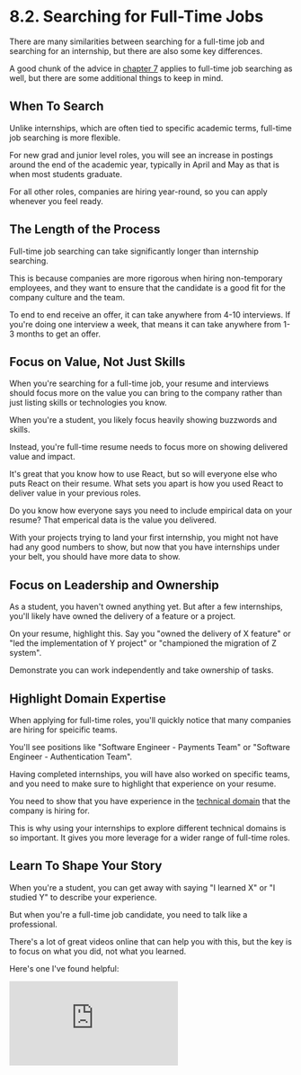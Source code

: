# 8.2. Searching for Full-Time Jobs

There are many similarities between searching for a full-time job and searching for an internship, but there are also some key differences.

A good chunk of the advice in [chapter 7](../../7-find-your-first-internship/index.md) applies to full-time job searching as well, but there are some additional things to keep in mind.

## When To Search

Unlike internships, which are often tied to specific academic terms, full-time job searching is more flexible.

For new grad and junior level roles, you will see an increase in postings around the end of the academic year, typically in April and May as that is when most students graduate.

For all other roles, companies are hiring year-round, so you can apply whenever you feel ready.

## The Length of the Process

Full-time job searching can take significantly longer than internship searching.

This is because companies are more rigorous when hiring non-temporary employees, and they want to ensure that the candidate is a good fit for the company culture and the team.

To end to end receive an offer, it can take anywhere from 4-10 interviews. If you're doing one interview a week, that means it can take anywhere from 1-3 months to get an offer.

## Focus on Value, Not Just Skills

When you're searching for a full-time job, your resume and interviews should focus more on the value you can bring to the company rather than just listing skills or technologies you know.

When you're a student, you likely focus heavily showing buzzwords and skills.

Instead, you're full-time resume needs to focus more on showing delivered value and impact.

It's great that you know how to use React, but so will everyone else who puts React on their resume. What sets you apart is how you used React to deliver value in your previous roles.

Do you know how everyone says you need to include empirical data on your resume? That emperical data is the value you delivered.

With your projects trying to land your first internship, you might not have had any good numbers to show, but now that you have internships under your belt, you should have more data to show.

## Focus on Leadership and Ownership

As a student, you haven't owned anything yet. But after a few internships, you'll likely have owned the delivery of a feature or a project.

On your resume, highlight this. Say you "owned the delivery of X feature" or "led the implementation of Y project" or "championed the migration of Z system".

Demonstrate you can work independently and take ownership of tasks.

## Highlight Domain Expertise

When applying for full-time roles, you'll quickly notice that many companies are hiring for speicific teams.

You'll see positions like "Software Engineer - Payments Team" or "Software Engineer - Authentication Team".

Having completed internships, you will have also worked on specific teams, and you need to make sure to highlight that experience on your resume.

You need to show that you have experience in the [technical domain](../../4-understanding-the-tech-industry/3-technical-domains.md) that the company is hiring for.

This is why using your internships to explore different technical domains is so important. It gives you more leverage for a wider range of full-time roles.

## Learn To Shape Your Story

When you're a student, you can get away with saying "I learned X" or "I studied Y" to describe your experience.

But when you're a full-time job candidate, you need to talk like a professional.

There's a lot of great videos online that can help you with this, but the key is to focus on what you did, not what you learned.

Here's one I've found helpful:

<iframe src="https://www.youtube.com/embed/hU6BVxtGd5g?si=XzqkCu-E_s8AvulK" title="YouTube video player" frameborder="0" allow="accelerometer; autoplay; clipboard-write; encrypted-media; gyroscope; picture-in-picture; web-share" referrerpolicy="strict-origin-when-cross-origin" allowfullscreen></iframe>
